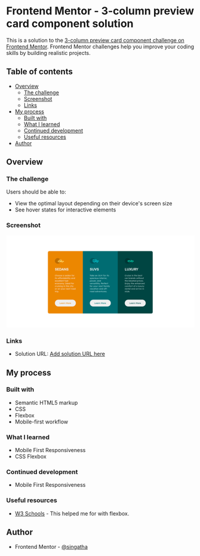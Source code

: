 # Frontend Mentor - 3-column preview card component solution

This is a solution to the [3-column preview card component challenge on Frontend Mentor](https://www.frontendmentor.io/challenges/3column-preview-card-component-pH92eAR2-). Frontend Mentor challenges help you improve your coding skills by building realistic projects. 

## Table of contents

- [Overview](#overview)
  - [The challenge](#the-challenge)
  - [Screenshot](#screenshot)
  - [Links](#links)
- [My process](#my-process)
  - [Built with](#built-with)
  - [What I learned](#what-i-learned)
  - [Continued development](#continued-development)
  - [Useful resources](#useful-resources)
- [Author](#author)

## Overview

### The challenge

Users should be able to:

- View the optimal layout depending on their device's screen size
- See hover states for interactive elements

### Screenshot

![Challenge Screenshot](./3column-component-screenshot.png)

### Links

- Solution URL: [Add solution URL here](https://singatha.github.io/3-column-preview-card-component-main/)

## My process

### Built with

- Semantic HTML5 markup
- CSS
- Flexbox
- Mobile-first workflow

### What I learned

- Mobile First Responsiveness
- CSS Flexbox

### Continued development

- Mobile First Responsiveness

### Useful resources

- [W3 Schools](https://www.w3schools.com/css/css3_flexbox.asp) - This helped me for with flexbox.

## Author

- Frontend Mentor - [@singatha](https://www.frontendmentor.io/profile/singatha)

